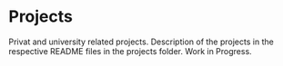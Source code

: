 # Projects
Privat and university related projects. Description of the projects in the respective README files in the projects folder.
Work in Progress.
